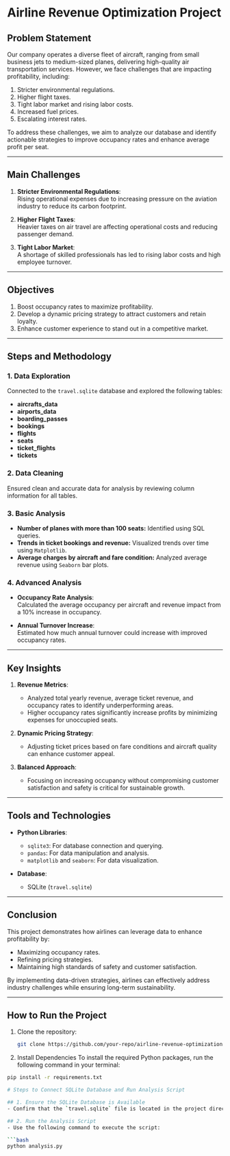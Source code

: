 # Airline Revenue Optimization Project

## **Problem Statement**

Our company operates a diverse fleet of aircraft, ranging from small business jets to medium-sized planes, delivering high-quality air transportation services. However, we face challenges that are impacting profitability, including:

1. Stricter environmental regulations.
2. Higher flight taxes.
3. Tight labor market and rising labor costs.
4. Increased fuel prices.
5. Escalating interest rates.

To address these challenges, we aim to analyze our database and identify actionable strategies to improve occupancy rates and enhance average profit per seat.

---

## **Main Challenges**

1. **Stricter Environmental Regulations**:  
   Rising operational expenses due to increasing pressure on the aviation industry to reduce its carbon footprint.

2. **Higher Flight Taxes**:  
   Heavier taxes on air travel are affecting operational costs and reducing passenger demand.

3. **Tight Labor Market**:  
   A shortage of skilled professionals has led to rising labor costs and high employee turnover.

---

## **Objectives**

1. Boost occupancy rates to maximize profitability.  
2. Develop a dynamic pricing strategy to attract customers and retain loyalty.  
3. Enhance customer experience to stand out in a competitive market.  

---

## **Steps and Methodology**

### **1. Data Exploration**
Connected to the `travel.sqlite` database and explored the following tables:
- **aircrafts_data**
- **airports_data**
- **boarding_passes**
- **bookings**
- **flights**
- **seats**
- **ticket_flights**
- **tickets**

### **2. Data Cleaning**
Ensured clean and accurate data for analysis by reviewing column information for all tables.

### **3. Basic Analysis**
- **Number of planes with more than 100 seats:** Identified using SQL queries.
- **Trends in ticket bookings and revenue:** Visualized trends over time using `Matplotlib`.
- **Average charges by aircraft and fare condition:** Analyzed average revenue using `Seaborn` bar plots.

### **4. Advanced Analysis**
- **Occupancy Rate Analysis**:  
   Calculated the average occupancy per aircraft and revenue impact from a 10% increase in occupancy.  

- **Annual Turnover Increase**:  
   Estimated how much annual turnover could increase with improved occupancy rates.

---

## **Key Insights**

1. **Revenue Metrics**:
   - Analyzed total yearly revenue, average ticket revenue, and occupancy rates to identify underperforming areas.
   - Higher occupancy rates significantly increase profits by minimizing expenses for unoccupied seats.

2. **Dynamic Pricing Strategy**:
   - Adjusting ticket prices based on fare conditions and aircraft quality can enhance customer appeal.

3. **Balanced Approach**:
   - Focusing on increasing occupancy without compromising customer satisfaction and safety is critical for sustainable growth.

---

## **Tools and Technologies**

- **Python Libraries**:
  - `sqlite3`: For database connection and querying.
  - `pandas`: For data manipulation and analysis.
  - `matplotlib` and `seaborn`: For data visualization.

- **Database**:
  - SQLite (`travel.sqlite`)

---

## **Conclusion**

This project demonstrates how airlines can leverage data to enhance profitability by:  
- Maximizing occupancy rates.
- Refining pricing strategies.  
- Maintaining high standards of safety and customer satisfaction.  

By implementing data-driven strategies, airlines can effectively address industry challenges while ensuring long-term sustainability.

---

## **How to Run the Project**

1. Clone the repository:
   ```bash
   git clone https://github.com/your-repo/airline-revenue-optimization.git
2. Install Dependencies
To install the required Python packages, run the following command in your terminal:

```bash
pip install -r requirements.txt

# Steps to Connect SQLite Database and Run Analysis Script

## 1. Ensure the SQLite Database is Available
- Confirm that the `travel.sqlite` file is located in the project directory.

## 2. Run the Analysis Script
- Use the following command to execute the script:

```bash
python analysis.py
